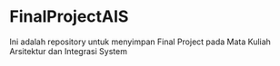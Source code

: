 # FinalProjectAIS
Ini adalah repository untuk menyimpan Final Project pada Mata Kuliah Arsitektur dan Integrasi System
